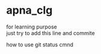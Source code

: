 # apna_clg
for learning purpose
<br>
just try to add this line and commite

how to use git status cmnd
